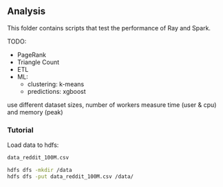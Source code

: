 ## Analysis

This folder contains scripts that test the performance of Ray and Spark.

TODO:
- PageRank
- Triangle Count
- ETL
- ML:
    - clustering: k-means
    - predictions: xgboost

use different dataset sizes, number of workers
measure time (user & cpu) and memory (peak)


### Tutorial

Load data to hdfs:
```bash
data_reddit_100M.csv

hdfs dfs -mkdir /data
hdfs dfs -put data_reddit_100M.csv /data/
```

